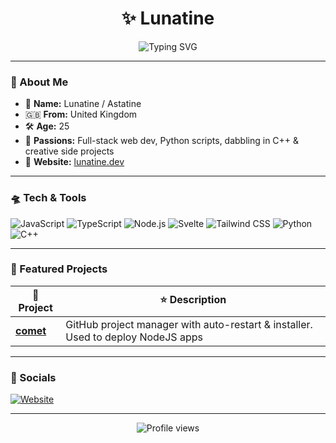 <h1 align="center">✨ Lunatine</h1>
<p align="center">
  <img src="https://readme-typing-svg.demolab.com?font=Fira+Code&duration=4000&pause=500&color=6165EC&center=true&vCenter=true&width=435&lines=Web+Developer;Caffeine+addict" alt="Typing SVG" />
</p>

---

### 🌙 About Me
- 🧪 **Name:** Lunatine / Astatine  
- 🇬🇧 **From:** United Kingdom  
- 🛠️ **Age:** 25  
- 🌌 **Passions:** Full-stack web dev, Python scripts, dabbling in C++ & creative side projects  
- 🚀 **Website:** [lunatine.dev](https://lunatine.dev)

---

### 🛸 Tech & Tools
![JavaScript](https://img.shields.io/badge/JavaScript-6165ec?style=for-the-badge&logo=javascript&logoColor=white)
![TypeScript](https://img.shields.io/badge/TypeScript-6165ec?style=for-the-badge&logo=typescript&logoColor=white)
![Node.js](https://img.shields.io/badge/Node.js-6165ec?style=for-the-badge&logo=node.js&logoColor=white)
![Svelte](https://img.shields.io/badge/Svelte-6165ec?style=for-the-badge&logo=svelte&logoColor=white)
![Tailwind CSS](https://img.shields.io/badge/Tailwind_CSS-6165ec?style=for-the-badge&logo=tailwind-css&logoColor=white)
![Python](https://img.shields.io/badge/Python-6165ec?style=for-the-badge&logo=python&logoColor=white)
![C++](https://img.shields.io/badge/C++-6165ec?style=for-the-badge&logo=c%2B%2B&logoColor=white)

---

### 🌠 Featured Projects
| 🚀 Project | ⭐ Description |
|--|--|
| [**comet**](https://github.com/lunatine-dev/comet) | GitHub project manager with auto-restart & installer. Used to deploy NodeJS apps |

---

### 🌌 Socials
[![Website](https://img.shields.io/badge/Website-6165ec?style=for-the-badge&logo=firefox&logoColor=white)](https://lunatine.dev)

---

<p align="center">
  <img src="https://komarev.com/ghpvc/?username=lunatine-dev&color=6165ec&style=flat-square" alt="Profile views" />
</p>
